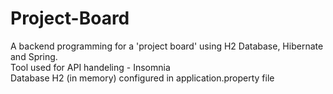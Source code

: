 # Project-Board
A backend programming for a 'project board' using H2 Database, Hibernate and Spring.<br>
Tool used for API handeling - Insomnia<br>
Database H2 (in memory) configured in application.property file
